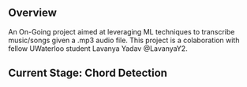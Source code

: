 ## Overview
An On-Going project aimed at leveraging ML techniques to transcribe music/songs given a .mp3 audio file.
This project is a colaboration with fellow UWaterloo student Lavanya Yadav @LavanyaY2.

## Current Stage: Chord Detection
